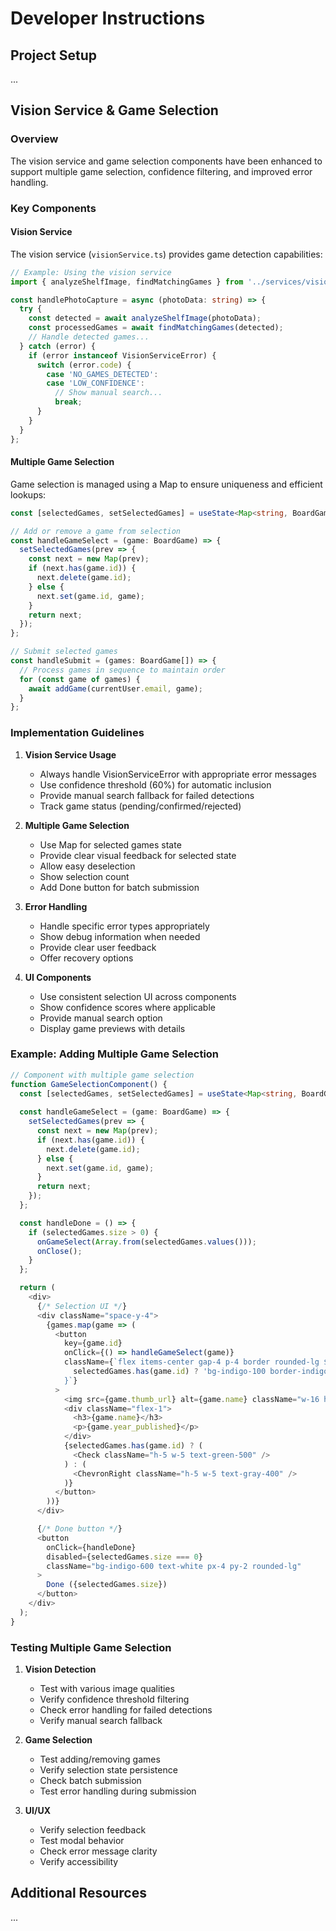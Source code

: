 # Developer Instructions

## Project Setup
...

## Vision Service & Game Selection

### Overview
The vision service and game selection components have been enhanced to support multiple game selection, confidence filtering, and improved error handling.

### Key Components

#### Vision Service
The vision service (`visionService.ts`) provides game detection capabilities:

```typescript
// Example: Using the vision service
import { analyzeShelfImage, findMatchingGames } from '../services/visionService';

const handlePhotoCapture = async (photoData: string) => {
  try {
    const detected = await analyzeShelfImage(photoData);
    const processedGames = await findMatchingGames(detected);
    // Handle detected games...
  } catch (error) {
    if (error instanceof VisionServiceError) {
      switch (error.code) {
        case 'NO_GAMES_DETECTED':
        case 'LOW_CONFIDENCE':
          // Show manual search...
          break;
      }
    }
  }
};
```

#### Multiple Game Selection
Game selection is managed using a Map to ensure uniqueness and efficient lookups:

```typescript
const [selectedGames, setSelectedGames] = useState<Map<string, BoardGame>>(new Map());

// Add or remove a game from selection
const handleGameSelect = (game: BoardGame) => {
  setSelectedGames(prev => {
    const next = new Map(prev);
    if (next.has(game.id)) {
      next.delete(game.id);
    } else {
      next.set(game.id, game);
    }
    return next;
  });
};

// Submit selected games
const handleSubmit = (games: BoardGame[]) => {
  // Process games in sequence to maintain order
  for (const game of games) {
    await addGame(currentUser.email, game);
  }
};
```

### Implementation Guidelines

1. **Vision Service Usage**
   - Always handle VisionServiceError with appropriate error messages
   - Use confidence threshold (60%) for automatic inclusion
   - Provide manual search fallback for failed detections
   - Track game status (pending/confirmed/rejected)

2. **Multiple Game Selection**
   - Use Map for selected games state
   - Provide clear visual feedback for selected state
   - Allow easy deselection
   - Show selection count
   - Add Done button for batch submission

3. **Error Handling**
   - Handle specific error types appropriately
   - Show debug information when needed
   - Provide clear user feedback
   - Offer recovery options

4. **UI Components**
   - Use consistent selection UI across components
   - Show confidence scores where applicable
   - Provide manual search option
   - Display game previews with details

### Example: Adding Multiple Game Selection

```typescript
// Component with multiple game selection
function GameSelectionComponent() {
  const [selectedGames, setSelectedGames] = useState<Map<string, BoardGame>>(new Map());
  
  const handleGameSelect = (game: BoardGame) => {
    setSelectedGames(prev => {
      const next = new Map(prev);
      if (next.has(game.id)) {
        next.delete(game.id);
      } else {
        next.set(game.id, game);
      }
      return next;
    });
  };

  const handleDone = () => {
    if (selectedGames.size > 0) {
      onGameSelect(Array.from(selectedGames.values()));
      onClose();
    }
  };

  return (
    <div>
      {/* Selection UI */}
      <div className="space-y-4">
        {games.map(game => (
          <button
            key={game.id}
            onClick={() => handleGameSelect(game)}
            className={`flex items-center gap-4 p-4 border rounded-lg ${
              selectedGames.has(game.id) ? 'bg-indigo-100 border-indigo-500' : ''
            }`}
          >
            <img src={game.thumb_url} alt={game.name} className="w-16 h-16" />
            <div className="flex-1">
              <h3>{game.name}</h3>
              <p>{game.year_published}</p>
            </div>
            {selectedGames.has(game.id) ? (
              <Check className="h-5 w-5 text-green-500" />
            ) : (
              <ChevronRight className="h-5 w-5 text-gray-400" />
            )}
          </button>
        ))}
      </div>

      {/* Done button */}
      <button
        onClick={handleDone}
        disabled={selectedGames.size === 0}
        className="bg-indigo-600 text-white px-4 py-2 rounded-lg"
      >
        Done ({selectedGames.size})
      </button>
    </div>
  );
}
```

### Testing Multiple Game Selection

1. **Vision Detection**
   - Test with various image qualities
   - Verify confidence threshold filtering
   - Check error handling for failed detections
   - Verify manual search fallback

2. **Game Selection**
   - Test adding/removing games
   - Verify selection state persistence
   - Check batch submission
   - Test error handling during submission

3. **UI/UX**
   - Verify selection feedback
   - Test modal behavior
   - Check error message clarity
   - Verify accessibility

## Additional Resources
...
